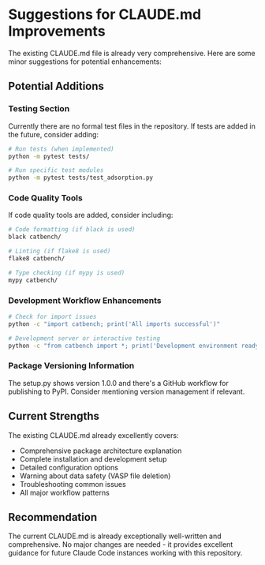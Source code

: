 # Suggestions for CLAUDE.md Improvements

The existing CLAUDE.md file is already very comprehensive. Here are some minor suggestions for potential enhancements:

## Potential Additions

### Testing Section
Currently there are no formal test files in the repository. If tests are added in the future, consider adding:
```bash
# Run tests (when implemented)
python -m pytest tests/

# Run specific test modules
python -m pytest tests/test_adsorption.py
```

### Code Quality Tools
If code quality tools are added, consider including:
```bash
# Code formatting (if black is used)
black catbench/

# Linting (if flake8 is used) 
flake8 catbench/

# Type checking (if mypy is used)
mypy catbench/
```

### Development Workflow Enhancements
```bash
# Check for import issues
python -c "import catbench; print('All imports successful')"

# Development server or interactive testing
python -c "from catbench import *; print('Development environment ready')"
```

### Package Versioning Information
The setup.py shows version 1.0.0 and there's a GitHub workflow for publishing to PyPI. Consider mentioning version management if relevant.

## Current Strengths
The existing CLAUDE.md already excellently covers:
- Comprehensive package architecture explanation
- Complete installation and development setup
- Detailed configuration options
- Warning about data safety (VASP file deletion)
- Troubleshooting common issues
- All major workflow patterns

## Recommendation
The current CLAUDE.md is already exceptionally well-written and comprehensive. No major changes are needed - it provides excellent guidance for future Claude Code instances working with this repository.